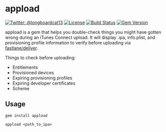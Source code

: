 appload
=======

[![Twitter: @longboardcat13](https://img.shields.io/badge/contact-@longboardcat13-blue.svg?style=flat)](https://twitter.com/longboardcat13)
[![License](https://img.shields.io/badge/license-MIT-green.svg?style=flat)](https://github.com/longboardcat/appload/blob/master/LICENSE)
[![Build Status](https://travis-ci.org/longboardcat/appload.svg?branch=master)](https://travis-ci.org/longboardcat/appload)
[![Gem Version](https://badge.fury.io/rb/appload.svg)](http://badge.fury.io/rb/appload)

appload is a gem that helps you double-check things you might have gotten wrong during an iTunes
Connect upload. It will display .ipa, info.plist, and provisioning profile information to verify
before uploading via [fastlane/deliver][1].

Things to check before uploading:
- Entitlements
- Provisioned devices
- Expiring provisioning profiles
- Expiring developer certificates
- Scheme

Usage
-----

`gem install appload`

`appload <path_to_ipa>`

[1]: https://github.com/fastlane/fastlane/tree/master/deliver
